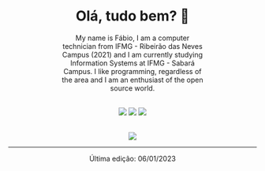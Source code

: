 <h1 align="center"> Olá, tudo bem? 👋</h1>

<div align="center">
  <p style="max-width: 60%;">
    My name is Fábio, I am a computer technician from IFMG - Ribeirão das Neves Campus (2021) and I am currently studying Information Systems at IFMG - Sabará Campus. I like programming, regardless of the area and I am an enthusiast of the open source world.
  </p>
</div>

<br />

<div align="center">
  <a href="https://www.linkedin.com/in/fábio-augusto-400b55202/" target="_blank"><img src="https://img.shields.io/badge/-LinkedIn-%230077B5?style=for-the-badge&logo=linkedin&logoColor=white" target="_blank"></a>
  <a href = "mailto:fabio.augusto1911@gmail.com"><img src="https://img.shields.io/badge/Gmail-D14836?style=for-the-badge&logo=gmail&logoColor=white" target="_blank"></a>
  <a href="https://instagram.com/fabio.aas/" target="_blank"><img src="https://img.shields.io/badge/-Instagram-%23E4405F?style=for-the-badge&logo=instagram&logoColor=white" target="_blank"></a>
</div>

<br />

<p align="center">
  <img src="https://github-readme-stats.vercel.app/api/top-langs/?username=fabio-aug&hide=TeX&layout=compact&theme=dracula">
</p>

----

<p align="center">
  Última edição: 06/01/2023
</p>
